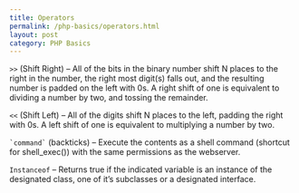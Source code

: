 ```yaml
---
title: Operators 
permalink: /php-basics/operators.html
layout: post 
category: PHP Basics
---
```



`>>` (Shift Right) – All of the bits in the binary number shift N places to the right in the number, the right most digit(s) falls out, and the resulting number is padded on the left with 0s. A right shift of one is equivalent to dividing a number by two, and tossing the remainder.

`<<` (Shift Left) – All of the digits shift N places to the left, padding the right with 0s. A left shift of one is equivalent to multiplying a number by two.

`` `command` `` (backticks) – Execute the contents as a shell command (shortcut for shell_exec()) with the same permissions as the webserver.

`Instanceof` – Returns true if the indicated variable is an instance of the designated class, one of it’s subclasses or a designated interface.

